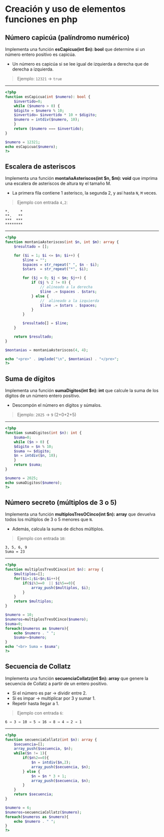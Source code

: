 # Creación y uso de elementos funciones en php
## Número capicúa (palíndromo numérico)

Implementa una función __esCapicua(int $n): bool__ que determine si un número entero positivo es capicúa.

- Un número es capicúa si se lee igual de izquierda a derecha que de derecha a izquierda.

> Ejemplo: `12321` → `true`
---
```php
<?php
function esCapicua(int $numero): bool {
    $invertido=0;
    while ($numero > 0) {
	$digito = $numero % 10;
	$invertido= $invertido * 10 + $digito;
	$numero = intdiv($numero, 10);
    }
    return ($numero === $invertido);
}

$numero = 12321;
echo esCapicua($numero);
?>
```

## Escalera de asteriscos

Implementa una función __montañaAsteriscos(int $n, $m): void__ que imprima una escalera de asteriscos de altura `N`y el tamaño M.

- La primera fila contiene 1 asterisco, la segunda 2, y así hasta `N`, `M` veces.

> Ejemplo con entrada `4,2`:

```text
*.     *
**.   **
***  ***
********
```
---
```php
<?php
function montaniaAsteriscos(int $n, int $m): array {
    $resultado = [];

    for ($i = 1; $i <= $n; $i++) {
        $line = "";
        $spaces = str_repeat(" ", $n - $i);
        $stars  = str_repeat("*", $i);

        for ($j = 0; $j < $m; $j++) {
            if ($j % 2 != 0) {
                // alineado a la derecha
                $line .= $spaces . $stars;
            } else {
                //  alineado a la izquierda
                $line .= $stars . $spaces;
            }
        }

        $resultado[] = $line;
    }

    return $resultado;
}

$montanias = montaniaAsteriscos(4, 4);

echo "<pre>" . implode("\n", $montanias) . "</pre>";
?>
```
## Suma de dígitos

Implementa una función __sumaDigitos(int $n): int__ que calcule la suma de los dígitos de un número entero positivo.

- Descompón el número en dígitos y súmalos.

> Ejemplo: `2025` → `9` (2+0+2+5)
---
```php
<?php
function sumaDigitos(int $n): int {
    $suma=0;
    while ($n > 0) {
	$digito = $n % 10;
	$suma += $digito;
	$n = intdiv($n, 10);
    }
    return $suma;
}

$numero = 2025;
echo sumaDigitos($numero);
?>
```
## Número secreto (múltiplos de 3 o 5)

Implementa una función __multiplosTresOCinco(int $n): array__ que devuelva todos los múltiplos de 3 o 5 menores que `N`.

- Además, calcula la suma de dichos múltiplos.

> Ejemplo con entrada `10`:

```code
3, 5, 6, 9
Suma = 23
```
---
```php
<?php
function multiplosTresOCinco(int $n): array {
    $multiplos=[];
    for($i=1;$i<$n;$i++){
        if($i%3==0  || $i%5==0){
            array_push($multiplos, $i);
        }
    }
    return $multiplos;
}

$numero = 10;
$numeros=multiplosTresOCinco($numero);
$suma=0;
foreach($numeros as $numero){
    echo $numero . " ";
    $suma+=$numero;
}
echo "<br> Suma = $suma";
?>
```
## Secuencia de Collatz

Implementa una función __secuenciaCollatz(int $n): array__ que genere la secuencia de Collatz a partir de un entero positivo.

- Si el número es par → dividir entre 2.  
- Si es impar → multiplicar por 3 y sumar 1.  
- Repetir hasta llegar a 1.

> Ejemplo con entrada `6`:

```code
6 → 3 → 10 → 5 → 16 → 8 → 4 → 2 → 1
```
---
```php
<?php
function secuenciaCollatz(int $n): array {
    $secuencia=[];
    array_push($secuencia, $n);
    while($n != 1){
        if($n%2==0){
        	$n = intdiv($n,2);
            array_push($secuencia, $n);
        } else {
        	$n = $n * 3 + 1;
            array_push($secuencia, $n);
        }
    }
    return $secuencia;
}

$numero = 6;
$numeros=secuenciaCollatz($numero);
foreach($numeros as $numero){
    echo $numero . " ";
}
?> 
```
